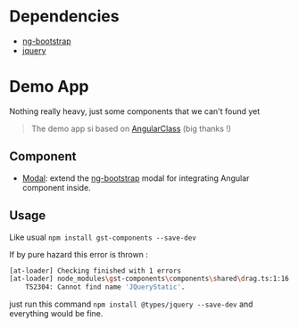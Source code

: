 # Dependencies

* [ng-bootstrap](https://github.com/ng-bootstrap/ng-bootstrap)
* [jquery](https://github.com/jquery/jquery)

# Demo App

Nothing really heavy, just some components that we can't found yet

> The demo app si based on [AngularClass](https://github.com/AngularClass/angular2-webpack-starter) (big thanks !)

## Component

 * [Modal](Components/modal/README.md): extend the [ng-bootstrap](https://github.com/ng-bootstrap/ng-bootstrap) modal for integrating Angular component inside.

## Usage

Like usual `npm install gst-components --save-dev`

If by pure hazard this error is thrown :

```bash
[at-loader] Checking finished with 1 errors
[at-loader] node_modules\gst-components\components\shared\drag.ts:1:16
    TS2304: Cannot find name 'JQueryStatic'.
```

just run this command `npm install @types/jquery --save-dev` and everything would be fine.
